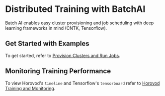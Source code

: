 # Distributed Training with BatchAI

Batch AI enables easy cluster provisioning and job scheduling with deep learning
frameworks in mind (CNTK, Tensorflow).

## Get Started with Examples

To get started, refer to [Provision Clusters and Run Jobs](https://github.com/Smarker/batchai-benchmark/tree/master/easy-cluster#provision-a-cluster-and-run-jobs).

## Monitoring Training Performance

To view Horovod's `timeline` and Tensorflow's `tensorboard` refer to
[Horovod Training and Monitoring](https://github.com/Smarker/batchai-benchmark/tree/master/horovod#training-a-cnn-with-horovod-on-cifar-10-data-with-batchai).
